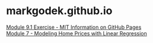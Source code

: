 # markgodek.github.io
<a href="https://markgodek.github.io/PCDE-Activity-9.1/">Module 9.1 Exercise - MIT Information on GitHub Pages</a><br>
<a href="https://github.com/markgodek/DataEngineering/tree/0f0ce2374c56441244ebc01174c1daaeac64e473/Module7-LinearRegression">Module 7 - Modeling Home Prices with Linear Regression</a>
